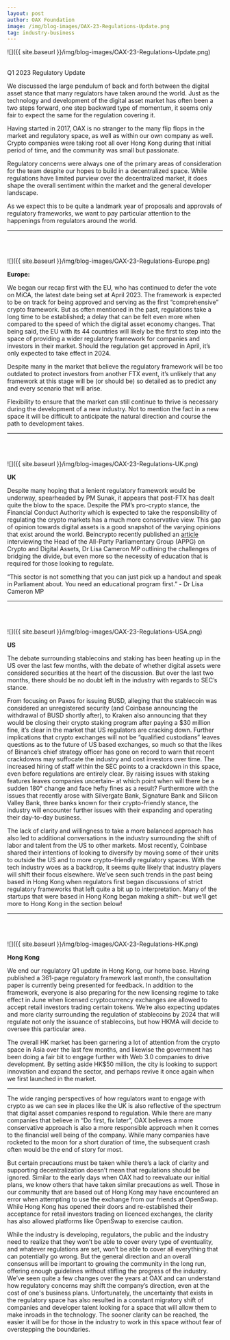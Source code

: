 ```yaml
---
layout: post
author: OAX Foundation
image: /img/blog-images/OAX-23-Regulations-Update.png
tag: industry-business
---
```


![]({{ site.baseurl }}/img/blog-images/OAX-23-Regulations-Update.png)

<br>Q1 2023 Regulatory Update</b>

We discussed the large pendulum of back and forth between the digital asset stance that many regulators have taken around the world. Just as the technology and development of the digital asset market has often been a two steps forward, one step backward type of momentum, it seems only fair to expect the same for the regulation covering it. 

Having started in 2017, OAX is no stranger to the many flip flops in the market and regulatory space, as well as within our own company as well. Crypto companies were taking root all over Hong Kong during that initial period of time, and the community was small but passionate. 

Regulatory concerns were always one of the primary areas of consideration for the team despite our hopes to build in a decentralized space. While regulations have limited purview over the decentralized market, it does shape the overall sentiment within the market and the general developer landscape.

As we expect this to be quite a landmark year of proposals and approvals of regulatory frameworks, we want to pay particular attention to the happenings from regulators around the world. 


***
<br><br>

![]({{ site.baseurl }}/img/blog-images/OAX-23-Regulations-Europe.png)

<b>Europe:</b>

We began our recap first with the EU, who has continued to defer the vote on MiCA, the latest date being set at April 2023. The framework is expected to be on track for being approved and serving as the first “comprehensive” crypto framework. But as often mentioned in the past, regulations take a long time to be established; a delay that can be felt even more when compared to the speed of which the digital asset economy changes. That being said, the EU with its 44 countries will likely be the first to step into the space of providing a wider regulatory framework for companies and investors in their market. Should the regulation get approved in April, it’s only expected to take effect in 2024. 

Despite many in the market that believe the regulatory framework will be too outdated to protect investors from another FTX event, it’s unlikely that any framework at this stage will be (or should be) so detailed as to predict any and every scenario that will arise.

Flexibility to ensure that the market can still continue to thrive is necessary during the development of a new industry. Not to mention the fact in a new space it will be difficult to anticipate the natural direction and course the path to development takes. 

***
<br><br>

![]({{ site.baseurl }}/img/blog-images/OAX-23-Regulations-UK.png)

<b>UK</b>

Despite many hoping that a lenient regulatory framework would be underway, spearheaded by PM Sunak, it appears that post-FTX has dealt quite the blow to the space. Despite the PM’s pro-crypto stance, the Financial Conduct Authority which is expected to take the responsibility of regulating the crypto markets has a much more conservative view. This gap of opinion towards digital assets is a good snapshot of the varying opinions that exist around the world. Beincrypto recently published an <a href="https://beincrypto.com/uk-crypto-regulation-lisa-cameron-mp/">article</a> interviewing the Head of the All-Party Parliamentary Group (APPG) on Crypto and Digital Assets, Dr Lisa Cameron MP outlining the challenges of bridging the divide, but even more so the necessity of education that is required for those looking to regulate. 

“This sector is not something that you can just pick up a handout and speak in Parliament about. You need an educational program first.” - Dr Lisa Cameron MP

***
<br><br>

![]({{ site.baseurl }}/img/blog-images/OAX-23-Regulations-USA.png)

<b>US</b>

The debate surrounding stablecoins and staking has been heating up in the US over the last few months, with the debate of whether digital assets were considered securities at the heart of the discussion. But over the last two months, there should be no doubt left in the industry with regards to SEC’s stance.

From focusing on Paxos for issuing BUSD, alleging that the stablecoin was considered an unregistered security (and Coinbase announcing the withdrawal of BUSD shortly after), to Kraken also announcing that they would be closing their crypto staking program after paying a $30 million fine, it’s clear in the market that US regulators are cracking down. Further implications that crypto exchanges will not be “qualified custodians” leaves questions as to the future of US based exchanges, so much so that the likes of Binance’s chief strategy officer has gone on record to warn that recent crackdowns may suffocate the industry and cost investors over time. The increased hiring of staff within the SEC points to a crackdown in this space, even before regulations are entirely clear. By raising issues with staking features leaves companies uncertain– at which point when will there be a sudden 180° change and face hefty fines as a result? Furthermore with the issues that recently arose with Silvergate Bank, Signature Bank and Silicon Valley Bank, three banks known for their crypto-friendly stance, the industry will encounter further issues with their expanding and operating their day-to-day business. 

The lack of clarity and willingness to take a more balanced approach has also led to additional conversations in the industry surrounding the shift of labor and talent from the US to other markets. Most recently, Coinbase shared their intentions of looking to diversify by moving some of their units to outside the US and to more crypto-friendly regulatory spaces. With the tech industry woes as a backdrop, it seems quite likely that industry players will shift their focus elsewhere. We’ve seen such trends in the past being based in Hong Kong when regulators first began discussions of strict regulatory frameworks that left quite a bit up to interpretation. Many of the startups that were based in Hong Kong began making a shift– but we’ll get more to Hong Kong in the section below!

***
<br><br>

![]({{ site.baseurl }}/img/blog-images/OAX-23-Regulations-HK.png)

<b>Hong Kong</b>

We end our regulatory Q1 update in Hong Kong, our home base. Having published a 361-page regulatory framework last month, the consultation paper is currently being presented for feedback. In addition to the framework, everyone is also preparing for the new licensing regime to take effect in June when licensed cryptocurrency exchanges are allowed to accept retail investors trading certain tokens. We’re also expecting updates and more clarity surrounding the regulation of stablecoins by 2024 that will regulate not only the issuance of stablecoins, but how HKMA will decide to oversee this particular area. 

The overall HK market has been garnering a lot of attention from the crypto space in Asia over the last few months, and likewise the government has been doing a fair bit to engage further with Web 3.0 companies to drive development. By setting aside HK$50 million, the city is looking to support innovation and expand the sector, and perhaps revive it once again when we first launched in the market. 


****


The wide ranging perspectives of how regulators want to engage with crypto as we can see in places like the UK is also reflective of the spectrum that digital asset companies respond to regulation. While there are many companies that believe in “Do first, fix later”, OAX believes a more conservative approach is also a more responsible approach when it comes to the financial well being of the company. While many companies have rocketed to the moon for a short duration of time, the subsequent crash often would be the end of story for most.

But certain precautions must be taken while there’s a lack of clarity and supporting decentralization doesn’t mean that regulations should be ignored. Similar to the early days when OAX had to reevaluate our initial plans, we know others that have taken similar precautions as well. Those in our community that are based out of Hong Kong may have encountered an error when attempting to use the exchange from our friends at OpenSwap. While Hong Kong has opened their doors and re-established their acceptance for retail investors trading on licenced exchanges, the clarity has also allowed platforms like OpenSwap to exercise caution.  

While the industry is developing, regulators, the public and the industry need to realize that they won’t be able to cover every type of eventuality, and whatever regulations are set, won’t be able to cover all everything that can potentially go wrong. But the general direction and an overall consensus will be important to growing the community in the long run, offering enough guidelines without stifling the progress of the industry. We’ve seen quite a few changes over the years at OAX and can understand how regulatory concerns may shift the company’s direction, even at the cost of one's business plans. Unfortunately, the uncertainty that exists in the regulatory space has also resulted in a constant migratory shift of companies and developer talent looking for a space that will allow them to make inroads in the technology. The sooner clarity can be reached, the easier it will be for those in the industry to work in this space without fear of overstepping the boundaries. 

